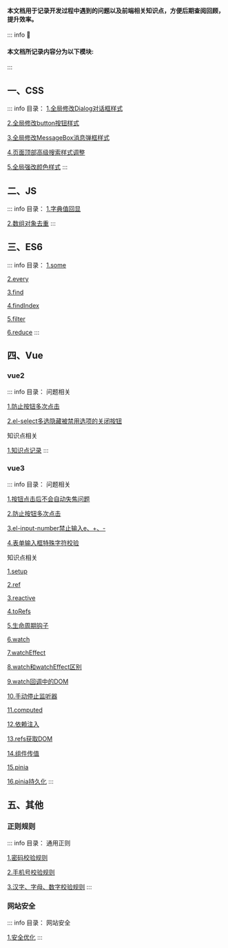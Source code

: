 #### 本文档用于记录开发过程中遇到的问题以及前端相关知识点，方便后期查阅回顾，提升效率。

::: info :tada:
  #### 本文档所记录内容分为以下模块:
:::

## 一、CSS
::: info 目录：
  [1.全局修改Dialog对话框样式](./frontend/css/css-question.html#全局修改Dialog对话框样式)

  [2.全局修改button按钮样式](./frontend/css/css-question.html#全局修改button按钮样式)

  [3.全局修改MessageBox消息弹框样式](./frontend/css/css-question.html#全局修改MessageBox消息弹框样式)

  [4.页面顶部高级搜索样式调整](./frontend/css/css-question.html#页面顶部高级搜索样式调整)

  [5.全局强改颜色样式](./frontend/css/css-question.html#全局强改颜色样式)
:::

## 二、JS
::: info 目录：
  [1.字典值回显](./frontend/js/js-method.html#字典值回显)

  [2.数组对象去重](./frontend/js/js-method.html#数组对象去重)
:::

## 三、ES6
::: info 目录：
  [1.some](./frontend/es6/es6-arr.html#some)

  [2.every](./frontend/es6/es6-arr.html#every)

  [3.find](./frontend/es6/es6-arr.html#find)

  [4.findIndex](./frontend/es6/es6-arr.html#findindex)

  [5.filter](./frontend/es6/es6-arr.html#filter)

  [6.reduce](./frontend/es6/es6-arr.html#reduce)
:::

## 四、Vue
### vue2
::: info 目录：
  问题相关

  [1.防止按钮多次点击](./frontend/vue/vue-question.html#防止按钮多次点击)

  [2.el-select多选隐藏被禁用选项的关闭按钮](./frontend/vue/vue-question.html#el-select多选隐藏被禁用选项的关闭按钮)

  知识点相关

  [1.知识点记录](./frontend/vue/vue-study.md)
:::
### vue3
::: info 目录：
  问题相关

  [1.按钮点击后不会自动失焦问题](./frontend/vue/vue3-question.html#按钮点击后不会自动失焦问题)

  [2.防止按钮多次点击](./frontend/vue/vue3-question.html#防止按钮多次点击)

  [3.el-input-number禁止输入e、+、-](./frontend/vue/vue3-question.html#el-input-number禁止输入e、-、)

  [4.表单输入框特殊字符校验](./frontend/vue/vue3-question.html#表单输入框特殊字符校验)

  知识点相关

  [1.setup](./frontend/vue/vue3-study.html#setup)

  [2.ref](./frontend/vue/vue3-study.html#ref)

  [3.reactive](./frontend/vue/vue3-study.html#reactive)

  [4.toRefs](./frontend/vue/vue3-study.html#torefs)

  [5.生命周期钩子](./frontend/vue/vue3-study.html#生命周期钩子)

  [6.watch](./frontend/vue/vue3-study.html#watch)

  [7.watchEffect](./frontend/vue/vue3-study.html#watcheffect)

  [8.watch和watchEffect区别](./frontend/vue/vue3-study.html#watch-和-watcheffect-区别)

  [9.watch回调中的DOM](./frontend/vue/vue3-study.html#watch-回调中的-dom)

  [10.手动停止监听器](./frontend/vue/vue3-study.html#手动停止监听器)

  [11.computed](./frontend/vue/vue3-study.html#computed)

  [12.依赖注入](./frontend/vue/vue3-study.html#依赖注入)

  [13.refs获取DOM](./frontend/vue/vue3-study.html#refs-获取-dom)

  [14.组件传值](./frontend/vue/vue3-study.html#组件传值)

  [15.pinia](./frontend/vue/vue3-study.html#pinia)

  [16.pinia持久化](./frontend/vue/vue3-study.html#pinia-持久化)
:::

## 五、其他
### 正则规则
::: info 目录：
  通用正则

  [1.密码校验规则](./other/regular/regular-check.html#密码校验规则)

  [2.手机号校验规则](./other/regular/regular-check.html#手机号校验规则)

  [3.汉字、字母、数字校验规则](./other/regular/regular-check.html#汉字、字母、数字校验规则)
:::
### 网站安全
::: info 目录：
  网站安全

  [1.安全优化](./other/safety/safety.html#安全优化)
:::